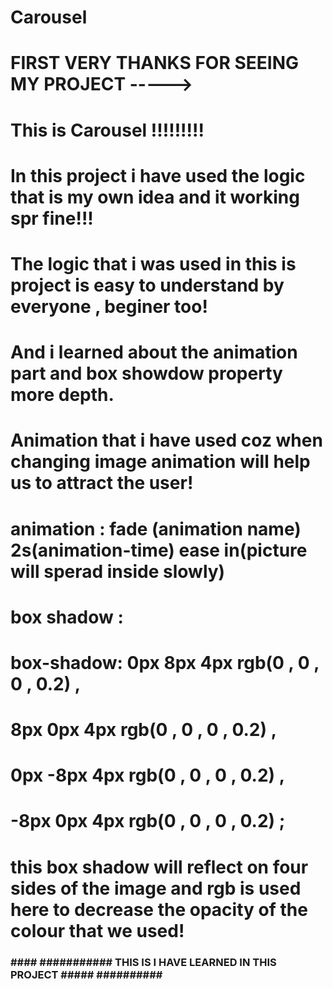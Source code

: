 # Carousel

# FIRST VERY THANKS FOR SEEING MY PROJECT ----->

# This is Carousel !!!!!!!!!
# In this project i have used the logic that is my own idea and it working spr fine!!!
# The logic that i was used in this is project is easy to understand by everyone , beginer too!
# And i learned about the animation part and box showdow property more depth.

# Animation that i have used coz when changing image animation will help us to attract the user!
# animation : fade (animation name) 2s(animation-time) ease in(picture will sperad inside slowly)


# box shadow :
# box-shadow:  0px 8px 4px rgb(0 , 0 , 0 , 0.2) ,
#                 8px 0px 4px rgb(0 , 0 , 0 , 0.2) , 
#                 0px -8px 4px rgb(0 , 0 , 0 , 0.2) ,
#                 -8px 0px 4px rgb(0 , 0 , 0 , 0.2) ;

# this box shadow will reflect on four sides of the image and rgb is used here to decrease the opacity of the colour that we used!

### #### ########### THIS IS I HAVE LEARNED IN THIS PROJECT ##### ########## ############

